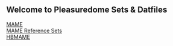 ## Welcome to Pleasuredome Sets & Datfiles

[MAME](https://pleasuredome.github.io/pleasuredome/mame/index.html)<br>
[MAME Reference Sets](https://pleasuredome.github.io/pleasuredome/mame-reference-sets/index.html)<br>
[HBMAME](https://pleasuredome.github.io/pleasuredome/hbmame/index.html)<br>